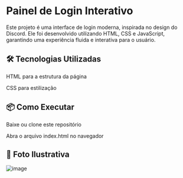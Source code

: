 <h1>Painel de Login Interativo</h1>

<p>Este projeto é uma interface de login moderna, inspirada no design do Discord. Ele foi desenvolvido utilizando HTML, CSS e JavaScript, garantindo uma experiência fluida e interativa para o usuário.</p>

<h2>🛠 Tecnologias Utilizadas</h2>

<p>HTML para a estrutura da página</p>

<p>CSS para estilização</p>

<h2>📦 Como Executar</h2>

<p>Baixe ou clone este repositório</p>

<p>Abra o arquivo index.html no navegador</p>

<h2>🎨 Foto Ilustrativa</h2>

![image](https://github.com/user-attachments/assets/1771b0e5-09c9-4dd8-bb42-6b9a47d5cb29)
